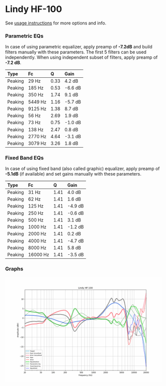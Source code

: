 # Lindy HF-100
See [usage instructions](https://github.com/jaakkopasanen/AutoEq#usage) for more options and info.

### Parametric EQs
In case of using parametric equalizer, apply preamp of **-7.2dB** and build filters manually
with these parameters. The first 5 filters can be used independently.
When using independent subset of filters, apply preamp of **-7.2 dB**.

| Type    | Fc      |    Q | Gain    |
|:--------|:--------|:-----|:--------|
| Peaking | 29 Hz   | 0.33 | 4.2 dB  |
| Peaking | 185 Hz  | 0.53 | -6.6 dB |
| Peaking | 350 Hz  | 1.74 | 9.1 dB  |
| Peaking | 5449 Hz | 1.16 | -5.7 dB |
| Peaking | 9125 Hz | 1.38 | 8.7 dB  |
| Peaking | 56 Hz   | 2.69 | 1.9 dB  |
| Peaking | 73 Hz   | 0.75 | -1.0 dB |
| Peaking | 138 Hz  | 2.47 | 0.8 dB  |
| Peaking | 2770 Hz | 4.64 | -3.1 dB |
| Peaking | 3079 Hz | 3.26 | 1.8 dB  |

### Fixed Band EQs
In case of using fixed band (also called graphic) equalizer, apply preamp of **-5.1dB**
(if available) and set gains manually with these parameters.

| Type    | Fc       |    Q | Gain    |
|:--------|:---------|:-----|:--------|
| Peaking | 31 Hz    | 1.41 | 4.0 dB  |
| Peaking | 62 Hz    | 1.41 | 1.6 dB  |
| Peaking | 125 Hz   | 1.41 | -4.9 dB |
| Peaking | 250 Hz   | 1.41 | -0.6 dB |
| Peaking | 500 Hz   | 1.41 | 3.1 dB  |
| Peaking | 1000 Hz  | 1.41 | -1.2 dB |
| Peaking | 2000 Hz  | 1.41 | 0.2 dB  |
| Peaking | 4000 Hz  | 1.41 | -4.7 dB |
| Peaking | 8000 Hz  | 1.41 | 5.8 dB  |
| Peaking | 16000 Hz | 1.41 | -3.5 dB |

### Graphs
![](./Lindy%20HF-100.png)